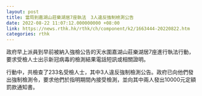 ```yaml
---
layout: post
title: 當局到嘉湖山莊樂湖居7座執法　3人違反強制檢測公告
date: 2022-08-22 11:07:12.000000000 +08:00
link: https://news.rthk.hk/rthk/ch/component/k2/1663444-20220822.htm
categories: rthk
---
```


政府早上派員到早前被納入強檢公告的天水圍嘉湖山莊樂湖居7座進行執法行動，要求受檢人士出示新冠病毒的檢測結果電話短訊或相關證明。

行動中，共檢查了233名受檢人士，其中3人違反強制檢測公告。政府已向他們發出強制檢測令，要求他們於指明期間內接受檢測，並向其中兩人發出10000元定額罰款通知書。

